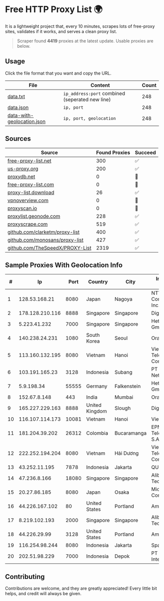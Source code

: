 
# Free HTTP Proxy List 🌍

It is a lightweight project that, every 10 minutes, scrapes lots of free-proxy sites, validates if it works, and serves a clean proxy list.


> Scraper found **4419** proxies at the latest update. Usable proxies are below.

## Usage

Click the file format that you want and copy the URL.


|File|Content|Count|
|----|-------|-----|
|[data.txt](https://raw.githubusercontent.com/themiralay/Proxy-List-World/master/data.txt)|`ip_address:port` combined (seperated new line)|248|
|[data.json](https://raw.githubusercontent.com/themiralay/Proxy-List-World/master/data.json)|`ip, port`|248|
|[data-with-geolocation.json](https://raw.githubusercontent.com/themiralay/Proxy-List-World/master/data-with-geolocation.json)|`ip, port, geolocation`|248|

## Sources

|Source|Found Proxies|Succeed|
|------|-------------|-------|
|[free-proxy-list.net](https://free-proxy-list.net)|300|✅|
|[us-proxy.org](https://www.us-proxy.org)|200|✅|
|[proxydb.net](http://proxydb.net)|0|🚫|
|[free-proxy-list.com](https://free-proxy-list.com/?page=&port=&type%5B%5D=http&type%5B%5D=https&up_time=0&search=Search)|0|🚫|
|[proxy-list.download](https://www.proxy-list.download/HTTP)|26|✅|
|[vpnoverview.com](https://vpnoverview.com/privacy/anonymous-browsing/free-proxy-servers)|0|🚫|
|[proxyscan.io](https://www.proxyscan.io)|0|🚫|
|[proxylist.geonode.com](https://proxylist.geonode.com/api/proxy-list?limit=300&page=1&sort_by=lastChecked&sort_type=desc&protocols=http,https)|228|✅|
|[proxyscrape.com](https://api.proxyscrape.com/v2/?request=displayproxies&protocol=http&timeout=10000&country=all&ssl=all&anonymity=all)|519|✅|
|[github.com/clarketm/proxy-list](https://raw.githubusercontent.com/clarketm/proxy-list/master/proxy-list-raw.txt)|400|✅|
|[github.com/monosans/proxy-list](https://raw.githubusercontent.com/monosans/proxy-list/main/proxies/http.txt)|427|✅|
|[github.com/TheSpeedX/PROXY-List](https://raw.githubusercontent.com/TheSpeedX/PROXY-List/master/http.txt)|2319|✅|


## Sample Proxies With Geolocation Info

|#|Ip|Port|Country|City|Internet Service Provider|
|-|--|----|-------|----|-------------------------|
|1|128.53.168.21|8080|Japan|Nagoya|NTT PC Communications, Inc.|
|2|178.128.210.116|8888|Singapore|Singapore|DigitalOcean, LLC|
|3|5.223.41.232|7000|Singapore|Singapore|Hetzner Online GmbH|
|4|140.238.24.231|1080|South Korea|Seoul|Oracle Corporation|
|5|113.160.132.195|8080|Vietnam|Hanoi|VietNam Post and Telecom Corporation|
|6|103.191.165.23|3128|Indonesia|Subang|PT Sakti Wijaya Network|
|7|5.9.198.34|55555|Germany|Falkenstein|Hetzner Online GmbH|
|8|152.67.8.148|443|India|Mumbai|Oracle Corporation|
|9|165.227.229.163|8888|United Kingdom|Slough|DigitalOcean, LLC|
|10|116.107.114.173|10081|Vietnam|Hanoi|Viettel Corporation|
|11|181.204.39.202|26312|Colombia|Bucaramanga|EPM Telecomunicaciones S.A. E.S.P.|
|12|222.252.194.204|8080|Vietnam|Hải Dương|VietNam Post and Telecom Corporation|
|13|43.252.11.195|7878|Indonesia|Jakarta|QUANTUMNET|
|14|47.236.8.166|18080|Singapore|Singapore|Alibaba (US) Technology Co., Ltd.|
|15|20.27.86.185|8080|Japan|Osaka|Microsoft Corporation|
|16|44.226.167.102|80|United States|Portland|Amazon.com, Inc.|
|17|8.219.102.193|2000|Singapore|Singapore|Alibaba (US) Technology Co., Ltd.|
|18|44.226.29.99|3128|United States|Portland|Amazon.com, Inc.|
|19|116.254.98.244|8080|Indonesia|Jakarta|SpaceX Starlink|
|20|202.51.98.229|7000|Indonesia|Depok|PT iForte Global Internet|



## Contributing

Contributions are welcome, and they are greatly appreciated! Every
little bit helps, and credit will always be given.

